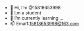 - 👋 Hi, I’m @15818653998
- 👀 l,m a  student   
- 🌱 I’m currently learning ...
- 📫 Emai1:15818653998@163.com
<!---
15818653998/15818653998 is a ✨ special ✨ repository because its `README.md` (this file) appears on your GitHub profile.
You can click the Preview link to take a look at your changes.
--->


